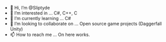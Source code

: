 - 👋 Hi, I’m @Sliptyde
- 👀 I’m interested in ... C#, C++, C
- 🌱 I’m currently learning ... C#
- 💞️ I’m looking to collaborate on ...  Open source game projects (Daggerfall Unity)
- 📫 How to reach me ... On here works.

<!---
Sliptyde/Sliptyde is a ✨ special ✨ repository because its `README.md` (this file) appears on your GitHub profile.
You can click the Preview link to take a look at your changes.
--->
